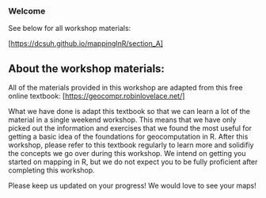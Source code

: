 ### Welcome

See below for all workshop materials:

[https://dcsuh.github.io/mappingInR/section_A]

## About the workshop materials:

All of the materials provided in this workshop are adapted from this free online textbook: [https://geocompr.robinlovelace.net/]

What we have done is adapt this textbook so that we can learn a lot of the material in a single weekend workshop. This means that we have only picked out the information and exercises that we found the most useful for getting a basic idea of the foundations for geocomputation in R. After this workshop, please refer to this textbook regularly to learn more and solidifiy the concepts we go over during this workshop. We intend on getting you started on mapping in R, but we do not expect you to be fully proficient after completing this workshop.

Please keep us updated on your progress! We would love to see your maps!
